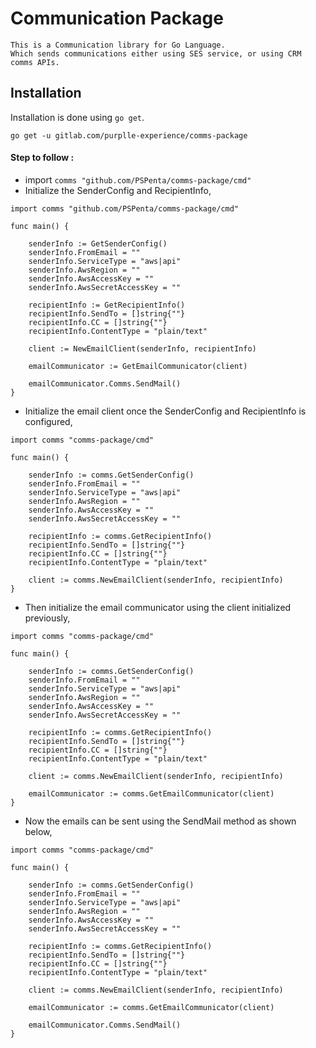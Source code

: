 # Communication Package

```
This is a Communication library for Go Language.
Which sends communications either using SES service, or using CRM comms APIs.
```
## Installation

Installation is done using `go get`.
```
go get -u gitlab.com/purplle-experience/comms-package
```

#### Step to follow :


- import `comms "github.com/PSPenta/comms-package/cmd"`
- Initialize the SenderConfig and RecipientInfo, 
```
import comms "github.com/PSPenta/comms-package/cmd"

func main() {

	senderInfo := GetSenderConfig()
	senderInfo.FromEmail = ""
	senderInfo.ServiceType = "aws|api"
	senderInfo.AwsRegion = ""
	senderInfo.AwsAccessKey = ""
	senderInfo.AwsSecretAccessKey = ""

	recipientInfo := GetRecipientInfo()
	recipientInfo.SendTo = []string{""}
	recipientInfo.CC = []string{""}
	recipientInfo.ContentType = "plain/text"

	client := NewEmailClient(senderInfo, recipientInfo)

	emailCommunicator := GetEmailCommunicator(client)

	emailCommunicator.Comms.SendMail()
}
```
-  Initialize the email client once the SenderConfig and RecipientInfo is configured,
```
import comms "comms-package/cmd"

func main() {

	senderInfo := comms.GetSenderConfig()
	senderInfo.FromEmail = ""
	senderInfo.ServiceType = "aws|api"
	senderInfo.AwsRegion = ""
	senderInfo.AwsAccessKey = ""
	senderInfo.AwsSecretAccessKey = ""

	recipientInfo := comms.GetRecipientInfo()
	recipientInfo.SendTo = []string{""}
	recipientInfo.CC = []string{""}
	recipientInfo.ContentType = "plain/text"

	client := comms.NewEmailClient(senderInfo, recipientInfo)
}
```
-  Then initialize the email communicator using the client initialized previously,
```
import comms "comms-package/cmd"

func main() {

	senderInfo := comms.GetSenderConfig()
	senderInfo.FromEmail = ""
	senderInfo.ServiceType = "aws|api"
	senderInfo.AwsRegion = ""
	senderInfo.AwsAccessKey = ""
	senderInfo.AwsSecretAccessKey = ""

	recipientInfo := comms.GetRecipientInfo()
	recipientInfo.SendTo = []string{""}
	recipientInfo.CC = []string{""}
	recipientInfo.ContentType = "plain/text"

	client := comms.NewEmailClient(senderInfo, recipientInfo)

	emailCommunicator := comms.GetEmailCommunicator(client)
}
```
-  Now the emails can be sent using the SendMail method as shown below,
```
import comms "comms-package/cmd"

func main() {

	senderInfo := comms.GetSenderConfig()
	senderInfo.FromEmail = ""
	senderInfo.ServiceType = "aws|api"
	senderInfo.AwsRegion = ""
	senderInfo.AwsAccessKey = ""
	senderInfo.AwsSecretAccessKey = ""

	recipientInfo := comms.GetRecipientInfo()
	recipientInfo.SendTo = []string{""}
	recipientInfo.CC = []string{""}
	recipientInfo.ContentType = "plain/text"

	client := comms.NewEmailClient(senderInfo, recipientInfo)

	emailCommunicator := comms.GetEmailCommunicator(client)

	emailCommunicator.Comms.SendMail()
}
```
